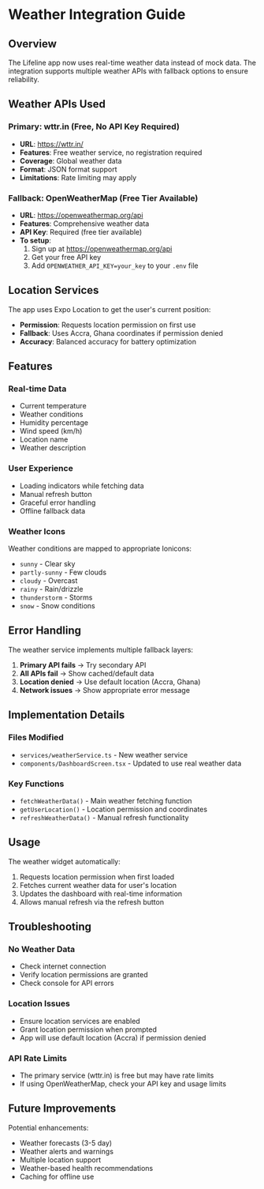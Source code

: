 # Weather Integration Guide

## Overview
The Lifeline app now uses real-time weather data instead of mock data. The integration supports multiple weather APIs with fallback options to ensure reliability.

## Weather APIs Used

### Primary: wttr.in (Free, No API Key Required)
- **URL**: https://wttr.in/
- **Features**: Free weather service, no registration required
- **Coverage**: Global weather data
- **Format**: JSON format support
- **Limitations**: Rate limiting may apply

### Fallback: OpenWeatherMap (Free Tier Available)
- **URL**: https://openweathermap.org/api
- **Features**: Comprehensive weather data
- **API Key**: Required (free tier available)
- **To setup**: 
  1. Sign up at https://openweathermap.org/api
  2. Get your free API key
  3. Add `OPENWEATHER_API_KEY=your_key` to your `.env` file

## Location Services

The app uses Expo Location to get the user's current position:
- **Permission**: Requests location permission on first use
- **Fallback**: Uses Accra, Ghana coordinates if permission denied
- **Accuracy**: Balanced accuracy for battery optimization

## Features

### Real-time Data
- Current temperature
- Weather conditions
- Humidity percentage
- Wind speed (km/h)
- Location name
- Weather description

### User Experience
- Loading indicators while fetching data
- Manual refresh button
- Graceful error handling
- Offline fallback data

### Weather Icons
Weather conditions are mapped to appropriate Ionicons:
- `sunny` - Clear sky
- `partly-sunny` - Few clouds
- `cloudy` - Overcast
- `rainy` - Rain/drizzle
- `thunderstorm` - Storms
- `snow` - Snow conditions

## Error Handling

The weather service implements multiple fallback layers:
1. **Primary API fails** → Try secondary API
2. **All APIs fail** → Show cached/default data
3. **Location denied** → Use default location (Accra, Ghana)
4. **Network issues** → Show appropriate error message

## Implementation Details

### Files Modified
- `services/weatherService.ts` - New weather service
- `components/DashboardScreen.tsx` - Updated to use real weather data

### Key Functions
- `fetchWeatherData()` - Main weather fetching function
- `getUserLocation()` - Location permission and coordinates
- `refreshWeatherData()` - Manual refresh functionality

## Usage

The weather widget automatically:
1. Requests location permission when first loaded
2. Fetches current weather data for user's location
3. Updates the dashboard with real-time information
4. Allows manual refresh via the refresh button

## Troubleshooting

### No Weather Data
- Check internet connection
- Verify location permissions are granted
- Check console for API errors

### Location Issues
- Ensure location services are enabled
- Grant location permission when prompted
- App will use default location (Accra) if permission denied

### API Rate Limits
- The primary service (wttr.in) is free but may have rate limits
- If using OpenWeatherMap, check your API key and usage limits

## Future Improvements

Potential enhancements:
- Weather forecasts (3-5 day)
- Weather alerts and warnings
- Multiple location support
- Weather-based health recommendations
- Caching for offline use
